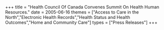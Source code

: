 +++
title = "Health Council Of Canada Convenes Summit On Health Human Resources."
date = 2005-06-16
themes = ["Access to Care in the North","Electronic Health Records","Health Status and Health Outcomes","Home and Community Care"]
types = ["Press Releases"]
+++
